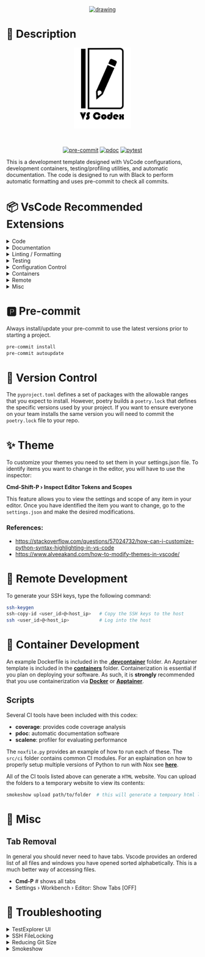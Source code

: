 <p align="center">
  <a href="https://github.com/destin-v">
    <img src="https://drive.google.com/uc?export=view&id=1yFte-RASCcF1ahkYg1Jybavi-gWje8kp" alt="drawing" width="500"/>
  </a>
</p>

# 📒 Description
<p align="center">
  <img src="docs/pics/program_logo.png" alt="drawing" width="150"/>
</p>

<p align="center">
  <a href="https://devguide.python.org/versions/">              <img alt="" src="https://img.shields.io/badge/python-^3.10-blue?logo=python&logoColor=white"></a>
  <a href="https://docs.github.com/en/actions/quickstart">      <img alt="" src="https://img.shields.io/badge/CI-github-blue?logo=github&logoColor=white"></a>
  <a href="https://black.readthedocs.io/en/stable/index.html">  <img alt="" src="https://img.shields.io/badge/code%20style-black-blue"></a>
</p>

<p align="center">
  <a href="https://github.com/destin-v/vs_codex/actions/workflows/pre-commit.yml">  <img alt="pre-commit" src="https://github.com/destin-v/vs_codex/actions/workflows/pre-commit.yml/badge.svg"></a>
  <a href="https://github.com/destin-v/vs_codex/actions/workflows/pdoc.yml">        <img alt="pdoc" src="https://github.com/destin-v/vs_codex/actions/workflows/pdoc.yml/badge.svg"></a>
  <a href="https://github.com/destin-v/vs_codex/actions/workflows/pytest.yml">      <img alt="pytest" src="https://github.com/destin-v/vs_codex/actions/workflows/pytest.yml/badge.svg"></a>
</p>

This is a development template designed with VsCode configurations, development containers, testing/profiling utilities, and automatic documentation.  The code is designed to run with Black to perform automatic formatting and uses pre-commit to check all commits.

# 📦 VsCode Recommended Extensions


<details>
  <summary>Code</summary>

  * [Python](https://marketplace.visualstudio.com/items?itemName=ms-python.python)
</details>

<details>
  <summary>Documentation</summary>

  * [Automatic Doc String](https://marketplace.visualstudio.com/items?itemName=njpwerner.autodocstring)
  * [Markdown All in One](https://marketplace.visualstudio.com/items?itemName=yzhang.markdown-all-in-one)
  * [Markdown Extended](https://marketplace.visualstudio.com/items?itemName=jebbs.markdown-extended)
</details>

<details>
  <summary>Linting / Formatting</summary>

  * [Black](https://marketplace.visualstudio.com/items?itemName=ms-python.black-formatter)
  * [Pylance](https://marketplace.visualstudio.com/items?itemName=ms-python.vscode-pylance)
</details>

<details>
  <summary>Testing</summary>

  * [Python Test Explorer for Visual Studio](https://marketplace.visualstudio.com/items?itemName=LittleFoxTeam.vscode-python-test-adapter)
  * [Test Explorer UI](https://marketplace.visualstudio.com/items?itemName=hbenl.vscode-test-explorer)
</details>

<details>
  <summary>Configuration Control</summary>

  * [Git Graph](https://marketplace.visualstudio.com/items?itemName=mhutchie.git-graph)
</details>

<details>
  <summary>Containers</summary>

  * [Dev Containers](https://marketplace.visualstudio.com/items?itemName=ms-vscode-remote.remote-containers)
  * [Docker](https://marketplace.visualstudio.com/items?itemName=ms-azuretools.vscode-docker)
</details>

<details>
  <summary>Remote</summary>

  * [Remote - SSH](https://marketplace.visualstudio.com/items?itemName=ms-vscode-remote.remote-ssh)
  * [Remote - SSH: Editing Configuration Files](https://marketplace.visualstudio.com/items?itemName=ms-vscode-remote.remote-ssh)
  * [Remote Explorer](https://marketplace.visualstudio.com/items?itemName=ms-vscode.remote-explorer)
</details>

<details>
  <summary>Misc</summary>

  * [Back & Forth](https://marketplace.visualstudio.com/items?itemName=nick-rudenko.back-n-forth)
  * [Chronicler](https://marketplace.visualstudio.com/items?itemName=arcsine.chronicler)
  * [Material Icon Theme](https://marketplace.visualstudio.com/items?itemName=PKief.material-icon-theme)
  </details>

# 🅿 Pre-commit
Always install/update your pre-commit to use the latest versions prior to starting a project.

```bash
pre-commit install
pre-commit autoupdate
```

# 🎯 Version Control
The `pyproject.toml` defines a set of packages with the allowable ranges that you expect to install.  However, poetry builds a `poetry.lock` that defines the specific versions used by your project.  If you want to ensure everyone on your team installs the same version you will need to commit the `poetry.lock` file to your repo.

# ✨ Theme
To customize your themes you need to set them in your settings.json file.  To identify items you want to change in the editor, you will have to use the inspector:

**Cmd-Shift-P › Inspect Editor Tokens and Scopes**

This feature allows you to view the settings and scope of any item in your editor.  Once you have identified the item you want to change, go to the `settings.json` and make the desired modifications.

### References:
* https://stackoverflow.com/questions/57024732/how-can-i-customize-python-syntax-highlighting-in-vs-code
* https://www.alveeakand.com/how-to-modify-themes-in-vscode/

# 🐚 Remote Development
To generate your SSH keys, type the following command:

```bash
ssh-keygen
ssh-copy-id <user_id>@<host_ip>   # Copy the SSH keys to the host
ssh <user_id>@<host_ip>           # Log into the host
```

# 🐳 Container Development
An example Dockerfile is included in the [**.devcontainer**](.devcontainer/README.md) folder.  An Apptainer template is included in the [**containers**](containers/README.md) folder.  Containerization is essential if you plan on deploying your software.  As such, it is **strongly** recommended that you use containerization via [**Docker**](https://www.docker.com) or [**Apptainer**](https://apptainer.org).


## Scripts
Several CI tools have been included with this codex:

* **coverage**: provides code coverage analysis
* **pdoc**: automatic documentation software
* **scalene**: profiler for evaluating performance

The `noxfile.py` provides an example of how to run each of these.  The `src/ci` folder contains common CI modules.  For an explaination on how to properly setup multiple versions of Python to run with Nox see [**here**](https://sethmlarson.dev/nox-pyenv-all-python-versions).

All of the CI tools listed above can generate a `HTML` website.  You can upload the folders to a temporary website to view its contents:

```bash
smokeshow upload path/to/folder  # this will generate a tempoary html link
```

# 🧸 Misc
## Tab Removal
In general you should never need to have tabs.  Vscode provides an ordered list of all files and windows you have opened sorted alphabetically.  This is a much better way of accessing files.

* **Cmd-P** # shows all tabs
* Settings › Workbench › Editor: Show Tabs [OFF]

# 🔧 Troubleshooting

<details>
<summary>TestExplorer UI</summary>
To have TestExplorer UI properly detect your tests by pressing and selecting:

* **Shift-Cmd-P** › Python: Configure Tests › Pytests › <target_dir>

For a full explaination on how to properly setup the TestExplorer UI see [**here**](https://graycode.ie/blog/how-to-set-up-testing-explorer-with-python-pytest-in-vscode/).
</details>

<details>
<summary>SSH FileLocking</summary>
If performing remote development you may need to configure your file locking parameters depending on whether it is allowed on the host:

* Settings › Remote.SSH: Lockfiles In Tmp [ON]
* Settings › Remote.SSH: useFlock [OFF]
* **Cmd-Shift-P** › Remote-SSH: Kill VS Code Server on Host...

This will disable file locking and restart the remote VS Code host.  You will have to download all of your extensions once it reconnects with the server.

</details>

<details>
<summary>Reducing Git Size</summary>

To remove large files from a Git repo use [**BFG**](https://rtyley.github.io/bfg-repo-cleaner/).

```bash
# Remove the unwanted data from Git
brew install bfg                                        # installs everything you need
git clone --mirror git://example.com/some-big-repo.git  # clone a fresh copy of repo using --mirror
bfg --strip-blobs-bigger-than 1M some-big-repo.git      # remove files larger than a set size

# Now remove the untracked data
cd some-big-repo.git
git reflog expire --expire=now --all && git gc --prune=now --aggressive
git push
```
</details>

<details>
<summary>Smokeshow</summary>
If you are unable to utilize smokeshow make sure you are not behind a proxy.
</details>
